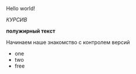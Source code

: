 Hello world!

*КУРСИВ*


**полужирный текст**

Начинаем наше знакомство с контролем версий

* one
* two
* free

